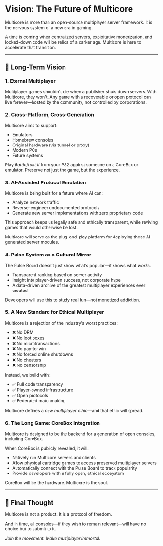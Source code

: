 # Vision: The Future of Multicore

Multicore is more than an open-source multiplayer server framework.
It is the nervous system of a new era in gaming.

A time is coming when centralized servers, exploitative monetization, and locked-down code will be relics of a darker age. Multicore is here to accelerate that transition.

---

## 🧠 Long-Term Vision

### 1. **Eternal Multiplayer**

Multiplayer games shouldn't die when a publisher shuts down servers. With Multicore, they won't. Any game with a recoverable or open protocol can live forever—hosted by the community, not controlled by corporations.

### 2. **Cross-Platform, Cross-Generation**

Multicore aims to support:

* Emulators
* Homebrew consoles
* Original hardware (via tunnel or proxy)
* Modern PCs
* Future systems

Play *Battlefront II* from your PS2 against someone on a CoreBox or emulator. Preserve not just the game, but the experience.

### 3. **AI-Assisted Protocol Emulation**

Multicore is being built for a future where AI can:

* Analyze network traffic
* Reverse-engineer undocumented protocols
* Generate new server implementations with zero proprietary code

This approach keeps us legally safe and ethically transparent, while reviving games that would otherwise be lost.

Multicore will serve as the plug-and-play platform for deploying these AI-generated server modules.

### 4. **Pulse System as a Cultural Mirror**

The Pulse Board doesn’t just show what’s popular—it shows what *works*.

* Transparent ranking based on server activity
* Insight into player-driven success, not corporate hype
* A data-driven archive of the greatest multiplayer experiences ever created

Developers will use this to study real fun—not monetized addiction.

### 5. **A New Standard for Ethical Multiplayer**

Multicore is a rejection of the industry's worst practices:

* ❌ No DRM
* ❌ No loot boxes
* ❌ No microtransactions
* ❌ No pay-to-win
* ❌ No forced online shutdowns
* ❌ No cheaters
* ❌ No censorship

Instead, we build with:

* ✅ Full code transparency
* ✅ Player-owned infrastructure
* ✅ Open protocols
* ✅ Federated matchmaking

Multicore defines a *new multiplayer ethic*—and that ethic will spread.

### 6. **The Long Game: CoreBox Integration**

Multicore is designed to be the backend for a generation of open consoles, including CoreBox.

When CoreBox is publicly revealed, it will:

* Natively run Multicore servers and clients
* Allow physical cartridge games to access preserved multiplayer servers
* Automatically connect with the Pulse Board to track popularity
* Provide developers with a fully open, ethical ecosystem

CoreBox will be the hardware. Multicore is the soul.

---

## 🚀 Final Thought

Multicore is not a product. It is a protocol of freedom.

And in time, all consoles—if they wish to remain relevant—will have no choice but to submit to it.

*Join the movement. Make multiplayer immortal.*

